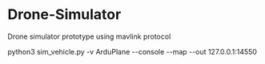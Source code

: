 # Drone-Simulator
Drone simulator prototype using mavlink protocol

python3 sim_vehicle.py -v ArduPlane --console --map --out 127.0.0.1:14550